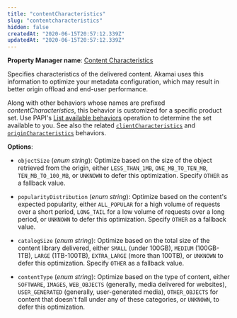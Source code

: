 ```yaml
---
title: "contentCharacteristics"
slug: "contentcharacteristics"
hidden: false
createdAt: "2020-06-15T20:57:12.339Z"
updatedAt: "2020-06-15T20:57:12.339Z"
---
```

__Property Manager name__: [Content Characteristics](https://control.akamai.com/wh/CUSTOMER/AKAMAI/en-US/WEBHELP/property-manager/property-manager-help/csh_lookup.html?id=PM_0029)

Specifies characteristics of the delivered content. Akamai uses this information to optimize your metadata configuration, which may result in better origin offload and end-user performance.

Along with other behaviors whose names are prefixed _contentCharacteristics_, this behavior is customized for a specific product set.  Use PAPI's [List available behaviors](https://learn.akamai.com/en-us/api/core_features/adaptive_acceleration/v1.html#listavailablebehaviors) operation to determine the set available to you. See also the related [`clientCharacteristics`](#clientcharacteristics) and [`originCharacteristics`](#origincharacteristics) behaviors.

__Options__:

<div class="option" markdown="1" id="contentCharacteristics.objectSize" >

- `objectSize` (_enum string_): Optimize based on the size of the object retrieved from the origin, either `LESS_THAN_1MB`, `ONE_MB_TO_TEN_MB`, `TEN_MB_TO_100_MB`, or `UNKNOWN` to defer this optimization. Specify `OTHER` as a fallback value.

</div>

<div class="option" markdown="1" id="contentCharacteristics.popularityDistribution" >

- `popularityDistribution` (_enum string_): Optimize based on the content's expected popularity, either `ALL_POPULAR` for a high volume of requests over a short period, `LONG_TAIL` for a low volume of requests over a long period, or `UNKNOWN` to defer this optimization. Specify `OTHER` as a fallback value.

</div>

<div class="option" markdown="1" id="contentCharacteristics.catalogSize" >

- `catalogSize` (_enum string_): Optimize based on the total size of the content library delivered, either `SMALL` (under 100GB), `MEDIUM` (100GB-1TB), `LARGE` (1TB-100TB), `EXTRA_LARGE` (more than 100TB), or `UNKNOWN` to defer this optimization. Specify `OTHER` as a fallback value.

</div>

<div class="option" markdown="1" id="contentCharacteristics.contentType" >

- `contentType` (_enum string_): Optimize based on the type of content, either `SOFTWARE`, `IMAGES`, `WEB_OBJECTS` (generally, media delivered for websites), `USER_GENERATED` (generally, user-generated media), `OTHER_OBJECTS` for content that doesn't fall under any of these categories, or `UNKNOWN`, to defer this optimization.

</div>

</div>

<div class="feature" data-feature="contentCharacteristicsAMD" markdown="1">
